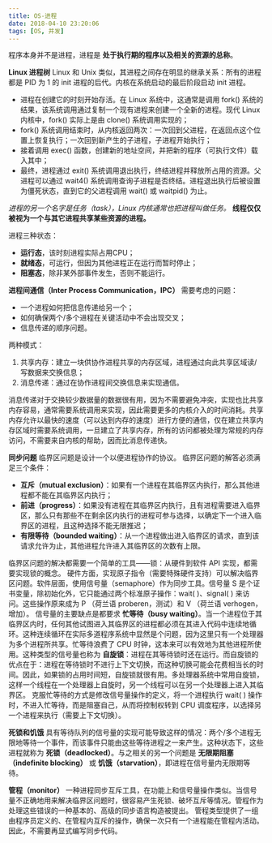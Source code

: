 ```yaml
---
title: OS-进程
date: 2018-04-10 23:20:06
tags: [OS, 并发]
---
```

程序本身并不是进程，进程是 **处于执行期的程序以及相关的资源的总称**。

**Linux 进程树**
Linux 和 Unix 类似，其进程之间存在明显的继承关系：所有的进程都是 PID 为 1 的 init 进程的后代。内核在系统启动的最后阶段启动 init 进程。
* 进程在创建它的时刻开始存活。在 Linux 系统中，这通常是调用 fork() 系统的结果，该系统调用通过复制一个现有进程来创建一个全新的进程。现代 Linux 内核中，fork() 实际上是由 clone() 系统调用实现的；
* fork() 系统调用结束时，从内核返回两次：一次回到父进程，在返回点这个位置上恢复执行；一次回到新产生的子进程，子进程开始执行；
* 接着调用 exec() 函数，创建新的地址空间，并把新的程序（可执行文件）载入其中；
* 最终，进程通过 exit() 系统调用退出执行，终结进程并释放所占用的资源。父进程可以通过 wait4() 系统调用查询子进程是否终结。进程退出执行后被设置为僵死状态，直到它的父进程调用 wait() 或 waitpid() 为止。

_进程的另一个名字是任务（task），Linux 内核通常也把进程叫做任务。_
**线程仅仅被视为一个与其它进程共享某些资源的进程。**

进程三种状态：
* **运行态**，该时刻进程实际占用CPU；
* **就绪态**，可运行，但因为其他进程正在运行而暂时停止；
* **阻塞态**，除非某外部事件发生，否则不能运行。

**进程间通信（Inter Process Communication，IPC）**
需要考虑的问题：
* 一个进程如何把信息传递给另一个；
* 如何确保两个/多个进程在关键活动中不会出现交叉；
* 信息传递的顺序问题。

两种模式：
1. 共享内存：建立一块供协作进程共享的内存区域，进程通过向此共享区域读/写数据来交换信息；
2. 消息传递：通过在协作进程间交换信息来实现通信。

消息传递对于交换较少数据量的数据很有用，因为不需要避免冲突，实现也比共享内存容易，通常需要系统调用来实现，因此需要更多的内核介入的时间消耗。共享内存允许以最快的速度（可以达到内存的速度）进行方便的通信，仅在建立共享内存区域时需要系统调用，一旦建立了共享内存，所有的访问都被处理为常规的内存访问，不需要来自内核的帮助，因而比消息传递快。

**同步问题**
临界区问题是设计一个以便进程协作的协议。
临界区问题的解答必须满足三个条件：
* **互斥（mutual exclusion）**：如果有一个进程在其临界区内执行，那么其他进程都不能在其临界区内执行；
* **前进（progress）**：如果没有进程在其临界区内执行，且有进程需要进入临界区，那么只有那些不在剩余区内执行的进程可参与选择，以确定下一个进入临界区的进程，且这种选择不能无限推迟；
* **有限等待（bounded waiting）**：从一个进程做出进入临界区的请求，直到该请求允许为止，其他进程允许进入其临界区的次数有上限。

临界区问题的解决都需要一个简单的工具——锁：从硬件到软件 API 实现，都需要实现锁的概念。
硬件方面，实现原子指令（需要特殊硬件支持）可以解决临界区问题。软件层面，使用信号量（semaphore）作为同步工具。信号量 S 是个证书变量，除初始化外，它只能通过两个标准原子操作：wait( )、signal( ) 来访问。这些操作原来成为 P （荷兰语 proberen，测试）和 V （荷兰语 verhogen，增加）。
信号量的主要缺点是都要求 **忙等待（busy waiting）**。当一个进程位于其临界区内时，任何其他试图进入其临界区的进程都必须在其进入代码中连续地循环。这种连续循环在实际多道程序系统中显然是个问题，因为这里只有一个处理器为多个进程所共享。忙等待浪费了 CPU 时钟，这本来可以有效地为其他进程所使用。这种类型的信号量也称为 **自旋锁**：进程在其等待锁时还在运行。而自旋锁的优点在于：进程在等待锁时不进行上下文切换，而这种切换可能会花费相当长的时间。因此，如果锁的占用时间短，自旋锁就很有用。多处理器系统中常用自旋锁，这样一个线程在一个处理器上自旋时，另一个线程可以在另一个处理器上进入其临界区。
克服忙等待的方式是修改信号量操作的定义，将一个进程执行 wait( ) 操作时，不进入忙等待，而是阻塞自己，从而将控制权转到 CPU 调度程序，以选择另一个进程来执行（需要上下文切换）。

**死锁和饥饿**
具有等待队列的信号量的实现可能导致这样的情况：两个/多个进程无限地等待一个事件，而该事件只能由这些等待进程之一来产生。这种状态下，这些进程就称为 **死锁（deadlocked）**。与之相关的另一个问题是 **无限期阻塞（indefinite blocking）** 或 **饥饿（starvation）**，即进程在信号量内无限期等待。

**管程（monitor）**
一种进程同步互斥工具，在功能上和信号量操作类似。当信号量不正确地用来解决临界区问题时，很容易产生死锁、破坏互斥等情况。管程作为处理这些错误的一种基本的、高级的同步语言构造被提出。
管程类型提供了一组由程序员定义的、在管程内互斥的操作，确保一次只有一个进程能在管程内活动。因此，不需要再显式编写同步代码。
